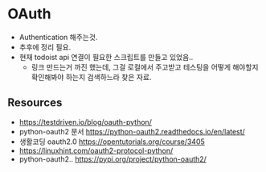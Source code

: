 # OAuth
- Authentication 해주는것. 
- 추후에 정리 필요.
- 현재 todoist api 연결이 필요한 스크립트를 만들고 있었음..
	- 링크 만드는거 까진 했는데, 그걸 로컬에서 주고받고 테스팅을 어떻게 해야할지 확인해봐야 하는지 검색하느라 찾은 자료.

## Resources
- https://testdriven.io/blog/oauth-python/
- python-oauth2 문서 https://python-oauth2.readthedocs.io/en/latest/
- 생활코딩 oauth2.0 https://opentutorials.org/course/3405
- https://linuxhint.com/oauth2-protocol-python/
- python-oauth2.. https://pypi.org/project/python-oauth2/